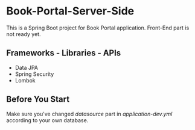 # Book-Portal-Server-Side

This is a Spring Boot project for Book Portal application. Front-End part is not ready yet. 

## Frameworks - Libraries - APIs
* Data JPA
* Spring Security
* Lombok

## Before You Start
Make sure you've changed *datasource* part in *application-dev.yml* according to your own database.

